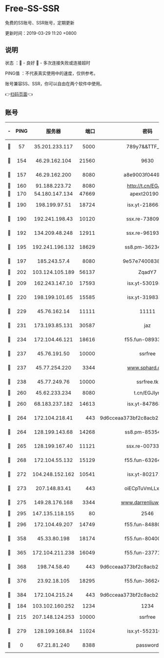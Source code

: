 # Free-SS-SSR

免费的SS账号、SSR账号，定期更新

更新时间：2019-03-29 11:20 +0800

## 说明

状态     ：🙂 - 良好 🙁 - 多次连接失败或连接超时

PING值   ：不代表真实使用中的速度，仅供参考。

账号兼容SS、SSR，你可以自由在两个软件中使用。

👉[扫码页面](https://liesauer.github.io/Free-SS-SSR/)👈

## 账号

|-|PING|服务器|端口|密码|加密方式|区域|
|:----:|:----:|:-----:|-----:|:----:|:----:|:----:|
|🙂|57|35.201.233.117|5000|789y7&&TTF_+><|aes-256-cfb|US|
|🙂|154|46.29.162.104|21560|9630|aes-128-ctr|RU|
|🙂|157|46.29.162.200|8080|a8e9003f0449cea5|chacha20-ietf|RU|
|🙂|160|91.188.223.72|8080|http://t.cn/EGJIyrl|rc4-md5|RU|
|🙂|170|54.180.147.134|47669|apext2019001|chacha20|KR|
|🙂|190|198.199.97.51|18724|isx.yt-21866336|aes-256-cfb|US|
|🙂|190|192.241.198.43|10120|ssx.re-73809534|aes-256-cfb|US|
|🙂|192|134.209.48.248|12911|ssx.re-96193114|aes-256-cfb|US|
|🙂|195|192.241.196.132|18629|ss8.pm-36234428|aes-256-cfb|US|
|🙂|197|185.243.57.4|8080|9e57e7400838a01e|chacha20-ietf|US|
|🙂|202|103.124.105.189|56137|ZqadY7|chacha20|US|
|🙂|209|162.243.147.10|17593|isx.yt-53019880|aes-256-cfb|US|
|🙂|220|198.199.101.65|15585|isx.yt-31983348|aes-256-cfb|US|
|🙂|229|45.76.162.14|11111|11111|aes-256-cfb|SG|
|🙂|231|173.193.85.131|30587|jaz|aes-256-cfb|US|
|🙂|234|172.104.46.121|18616|f55.fun-08933547|aes-256-cfb|SG|
|🙂|237|45.76.191.50|10000|ssrfree|aes-256-cfb|SG|
|🙂|237|45.77.254.220|3344|www.sphard.com|aes-256-cfb|SG|
|🙂|238|45.77.249.76|10000|ssrfree.tk|aes-256-cfb|SG|
|🙂|260|45.62.233.234|8080|t.cn/EGJIyrl|rc4-md5|CA|
|🙂|260|68.183.237.182|14613|isx.yt-84786883|aes-256-cfb|SG|
|🙂|264|172.104.218.41|443|9d6cceaa373bf2c8acb22e60b6a58be6|aes-256-cfb|US|
|🙂|264|128.199.143.68|14268|ss8.pm-85354499|aes-256-cfb|SG|
|🙂|265|128.199.167.40|11121|ssx.re-00733888|aes-256-cfb|SG|
|🙂|268|172.104.55.132|15129|f55.fun-63264424|aes-256-cfb|SG|
|🙂|272|104.248.152.162|10541|isx.yt-80217237|aes-256-cfb|SG|
|🙂|273|207.148.83.41|443|oiECpTuVmLLxk4Ts|aes-256-cfb|AU|
|🙂|275|149.28.176.168|3344|www.darrenliuwei.com|aes-256-cfb|AU|
|🙂|295|147.135.118.155|80|2546|chacha20|US|
|🙂|296|172.104.49.207|14749|f55.fun-84880621|aes-256-cfb|SG|
|🙂|358|45.33.80.198|18174|f55.fun-80400904|aes-256-cfb|US|
|🙂|365|172.104.211.238|16049|f55.fun-23771656|aes-256-cfb|US|
|🙂|368|198.74.58.40|443|9d6cceaa373bf2c8acb22e60b6a58be6|aes-256-cfb|US|
|🙂|376|23.92.18.105|18295|f55.fun-36624119|aes-256-cfb|US|
|🙂|384|172.104.215.24|443|9d6cceaa373bf2c8acb22e60b6a58be6|aes-256-cfb|US|
|🙂|184|103.102.160.252|1234|1234|rc4-md5|JP|
|🙂|215|207.148.124.253|10000|ssrfree|aes-256-cfb|SG|
|🙂|279|128.199.168.84|11024|isx.yt-55231096|aes-256-cfb|SG|
|🙁|0|67.21.81.240|8388|password|aes-256-cfb|US|
